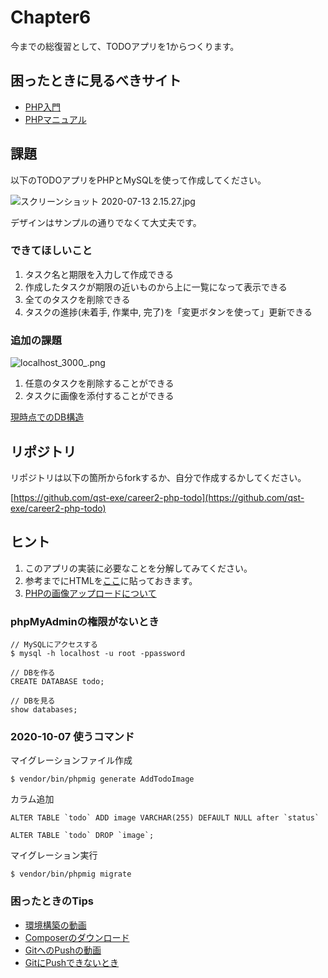 # Chapter6

今までの総復習として、TODOアプリを1からつくります。

## 困ったときに見るべきサイト

- [PHP入門](https://www.javadrive.jp/php/)
- [PHPマニュアル](https://www.php.net/manual/ja/index.php)

## 課題

以下のTODOアプリをPHPとMySQLを使って作成してください。

![スクリーンショット 2020-07-13 2.15.27.jpg](https://qiita-image-store.s3.ap-northeast-1.amazonaws.com/0/36927/fafe9e39-16b5-c872-d281-099d1c5cf2e0.jpeg "スクリーンショット 2020-07-13 2.15.27.jpg")

デザインはサンプルの通りでなくて大丈夫です。

### できてほしいこと

1. タスク名と期限を入力して作成できる
1. 作成したタスクが期限の近いものから上に一覧になって表示できる
1. 全てのタスクを削除できる
1. タスクの進捗(未着手, 作業中, 完了)を「変更ボタンを使って」更新できる

### 追加の課題

![localhost_3000_.png](https://qiita-image-store.s3.ap-northeast-1.amazonaws.com/0/36927/61f2a570-7f36-e473-601e-eaf09f7a5936.png "localhost_3000_.png")

1. 任意のタスクを削除することができる
1. タスクに画像を添付することができる

[現時点でのDB構造](https://docs.google.com/spreadsheets/d/1nBeaj9TKSgdsaentfXHGfnfgchWSK7y1221q8K3OOfY/edit#gid=0)

## リポジトリ

リポジトリは以下の箇所からforkするか、自分で作成するかしてください。

[https://github.com/qst-exe/career2-php-todo](https://github.com/qst-exe/career2-php-todo)


## ヒント

1. このアプリの実装に必要なことを分解してみてください。
1. 参考までにHTMLを[ここ](https://raw.githubusercontent.com/qst-exe/career2-php/master/chapter6/sample.html)に貼っておきます。
1. [PHPの画像アップロードについて](https://qiita.com/icelandnono/items/b6b3c06124d273f28673)

### phpMyAdminの権限がないとき

```
// MySQLにアクセスする
$ mysql -h localhost -u root -ppassword

// DBを作る
CREATE DATABASE todo;

// DBを見る
show databases;
```

### 2020-10-07 使うコマンド

マイグレーションファイル作成

```
$ vendor/bin/phpmig generate AddTodoImage
```

カラム追加

```
ALTER TABLE `todo` ADD image VARCHAR(255) DEFAULT NULL after `status`
```

```
ALTER TABLE `todo` DROP `image`;
```

マイグレーション実行
```
$ vendor/bin/phpmig migrate
```

### 困ったときのTips

- [環境構築の動画](https://youtu.be/XwtassK4Q4I)
- [Composerのダウンロード](https://youtu.be/tdFiUL4o_5g)
- [GitへのPushの動画](https://youtu.be/NNjIwnCVsCg)
- [GitにPushできないとき](https://wak-tech.com/archives/933)
